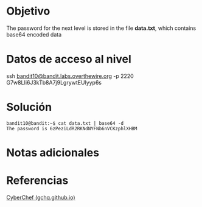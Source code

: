 # Objetivo
The password for the next level is stored in the file **data.txt**, which contains base64 encoded data

# Datos de acceso al nivel
ssh bandit10@bandit.labs.overthewire.org -p 2220
G7w8LIi6J3kTb8A7j9LgrywtEUlyyp6s


# Solución
```
bandit10@bandit:~$ cat data.txt | base64 -d
The password is 6zPeziLdR2RKNdNYFNb6nVCKzphlXHBM
```

# Notas adicionales

# Referencias
[CyberChef (gchq.github.io)](https://gchq.github.io/CyberChef/)